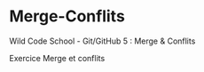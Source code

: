 # Merge-Conflits
Wild Code School - Git/GitHub 5 : Merge &amp; Conflits

Exercice Merge et conflits
